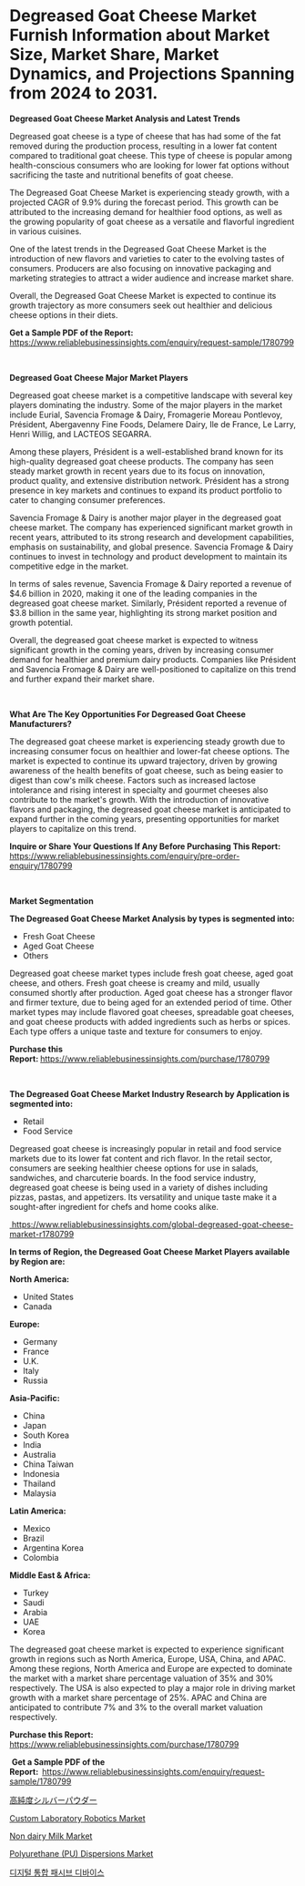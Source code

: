 <p><h1>Degreased Goat Cheese Market Furnish Information about Market Size, Market Share, Market Dynamics, and Projections Spanning from 2024 to 2031.</h1></p><p><strong>Degreased Goat Cheese Market Analysis and Latest Trends</strong></p>
<p><p>Degreased goat cheese is a type of cheese that has had some of the fat removed during the production process, resulting in a lower fat content compared to traditional goat cheese. This type of cheese is popular among health-conscious consumers who are looking for lower fat options without sacrificing the taste and nutritional benefits of goat cheese.</p><p>The Degreased Goat Cheese Market is experiencing steady growth, with a projected CAGR of 9.9% during the forecast period. This growth can be attributed to the increasing demand for healthier food options, as well as the growing popularity of goat cheese as a versatile and flavorful ingredient in various cuisines.</p><p>One of the latest trends in the Degreased Goat Cheese Market is the introduction of new flavors and varieties to cater to the evolving tastes of consumers. Producers are also focusing on innovative packaging and marketing strategies to attract a wider audience and increase market share.</p><p>Overall, the Degreased Goat Cheese Market is expected to continue its growth trajectory as more consumers seek out healthier and delicious cheese options in their diets.</p></p>
<p><strong>Get a Sample PDF of the Report:&nbsp;</strong> <a href="https://www.reliablebusinessinsights.com/enquiry/request-sample/1780799">https://www.reliablebusinessinsights.com/enquiry/request-sample/1780799</a></p>
<p>&nbsp;</p>
<p><strong>Degreased Goat Cheese Major Market Players</strong></p>
<p><p>Degreased goat cheese market is a competitive landscape with several key players dominating the industry. Some of the major players in the market include Eurial, Savencia Fromage & Dairy, Fromagerie Moreau Pontlevoy, Président, Abergavenny Fine Foods, Delamere Dairy, Ile de France, Le Larry, Henri Willig, and LACTEOS SEGARRA.</p><p>Among these players, Président is a well-established brand known for its high-quality degreased goat cheese products. The company has seen steady market growth in recent years due to its focus on innovation, product quality, and extensive distribution network. Président has a strong presence in key markets and continues to expand its product portfolio to cater to changing consumer preferences.</p><p>Savencia Fromage & Dairy is another major player in the degreased goat cheese market. The company has experienced significant market growth in recent years, attributed to its strong research and development capabilities, emphasis on sustainability, and global presence. Savencia Fromage & Dairy continues to invest in technology and product development to maintain its competitive edge in the market.</p><p>In terms of sales revenue, Savencia Fromage & Dairy reported a revenue of $4.6 billion in 2020, making it one of the leading companies in the degreased goat cheese market. Similarly, Président reported a revenue of $3.8 billion in the same year, highlighting its strong market position and growth potential.</p><p>Overall, the degreased goat cheese market is expected to witness significant growth in the coming years, driven by increasing consumer demand for healthier and premium dairy products. Companies like Président and Savencia Fromage & Dairy are well-positioned to capitalize on this trend and further expand their market share.</p></p>
<p>&nbsp;</p>
<p><strong>What Are The Key Opportunities For Degreased Goat Cheese Manufacturers?</strong></p>
<p><p>The degreased goat cheese market is experiencing steady growth due to increasing consumer focus on healthier and lower-fat cheese options. The market is expected to continue its upward trajectory, driven by growing awareness of the health benefits of goat cheese, such as being easier to digest than cow's milk cheese. Factors such as increased lactose intolerance and rising interest in specialty and gourmet cheeses also contribute to the market's growth. With the introduction of innovative flavors and packaging, the degreased goat cheese market is anticipated to expand further in the coming years, presenting opportunities for market players to capitalize on this trend.</p></p>
<p><strong>Inquire or Share Your Questions If Any Before Purchasing This Report:</strong> <a href="https://www.reliablebusinessinsights.com/enquiry/pre-order-enquiry/1780799">https://www.reliablebusinessinsights.com/enquiry/pre-order-enquiry/1780799</a></p>
<p>&nbsp;</p>
<p><strong>Market Segmentation</strong></p>
<p><strong>The Degreased Goat Cheese Market Analysis by types is segmented into:</strong></p>
<p><ul><li>Fresh Goat Cheese</li><li>Aged Goat Cheese</li><li>Others</li></ul></p>
<p><p>Degreased goat cheese market types include fresh goat cheese, aged goat cheese, and others. Fresh goat cheese is creamy and mild, usually consumed shortly after production. Aged goat cheese has a stronger flavor and firmer texture, due to being aged for an extended period of time. Other market types may include flavored goat cheeses, spreadable goat cheeses, and goat cheese products with added ingredients such as herbs or spices. Each type offers a unique taste and texture for consumers to enjoy.</p></p>
<p><strong>Purchase this Report:&nbsp;</strong><a href="https://www.reliablebusinessinsights.com/purchase/1780799">https://www.reliablebusinessinsights.com/purchase/1780799</a></p>
<p>&nbsp;</p>
<p><strong>The Degreased Goat Cheese Market Industry Research by Application is segmented into:</strong></p>
<p><ul><li>Retail</li><li>Food Service</li></ul></p>
<p><p>Degreased goat cheese is increasingly popular in retail and food service markets due to its lower fat content and rich flavor. In the retail sector, consumers are seeking healthier cheese options for use in salads, sandwiches, and charcuterie boards. In the food service industry, degreased goat cheese is being used in a variety of dishes including pizzas, pastas, and appetizers. Its versatility and unique taste make it a sought-after ingredient for chefs and home cooks alike.</p></p>
<p><a href="https://www.reliablebusinessinsights.com/global-degreased-goat-cheese-market-r1780799">&nbsp;https://www.reliablebusinessinsights.com/global-degreased-goat-cheese-market-r1780799</a></p>
<p><strong>In terms of Region, the Degreased Goat Cheese Market Players available by Region are:</strong></p>
<p>
    <p> <strong> North America: </strong>
        <ul>
            <li>United States</li>
            <li>Canada</li>
        </ul>
        </p> 
    <p> <strong> Europe: </strong>
        <ul>
            <li>Germany</li>
            <li>France</li>
            <li>U.K.</li>
            <li>Italy</li>
            <li>Russia</li>
        </ul>
        </p> 
    <p> <strong> Asia-Pacific: </strong>
        <ul>
            <li>China</li>
            <li>Japan</li>
            <li>South Korea</li>
            <li>India</li>
            <li>Australia</li>
            <li>China Taiwan</li>
            <li>Indonesia</li>
            <li>Thailand</li>
            <li>Malaysia</li>
        </ul>
        </p> 
    <p> <strong> Latin America: </strong>
        <ul>
            <li>Mexico</li>
            <li>Brazil</li>
            <li>Argentina Korea</li>
            <li>Colombia</li>
        </ul>
        </p> 
    <p> <strong> Middle East & Africa: </strong>
        <ul>
            <li>Turkey</li>
            <li>Saudi</li>
            <li>Arabia</li>
            <li>UAE</li>
            <li>Korea</li>
        </ul>
    </p>
    </p>
<p><p>The degreased goat cheese market is expected to experience significant growth in regions such as North America, Europe, USA, China, and APAC. Among these regions, North America and Europe are expected to dominate the market with a market share percentage valuation of 35% and 30% respectively. The USA is also expected to play a major role in driving market growth with a market share percentage of 25%. APAC and China are anticipated to contribute 7% and 3% to the overall market valuation respectively.</p></p>
<p><strong>Purchase this Report: </strong><a href="https://www.reliablebusinessinsights.com/purchase/1780799">https://www.reliablebusinessinsights.com/purchase/1780799</a></p>
<p>&nbsp;<strong>Get a Sample PDF of the Report:&nbsp;&nbsp;</strong><a href="https://www.reliablebusinessinsights.com/enquiry/request-sample/1780799">https://www.reliablebusinessinsights.com/enquiry/request-sample/1780799</a></p>
<p><strong></strong></p>
<p><p><a href="https://github.com/EstelWisozk1/Market-Research-Report-List-2/blob/main/2959024105833.md">高純度シルバーパウダー</a></p><p><a href="https://github.com/lubmix/Market-Research-Report-List-3/blob/main/custom-laboratory-robotics-market.md">Custom Laboratory Robotics Market</a></p><p><a href="https://www.linkedin.com/pulse/non-dairy-milk-market-key-successful-business-strategy-forecast-w5l8c?trackingId=y5mptLpeBjtp0086Zs7vdw%3D%3D">Non dairy Milk Market</a></p><p><a href="https://github.com/joannagoyvaerts/Market-Research-Report-List-3/blob/main/polyurethane-pu-dispersions-market.md">Polyurethane (PU) Dispersions Market</a></p><p><a href="https://github.com/mpodehpw07370073/Market-Research-Report-List-2/blob/main/695630099611.md">디지털 통합 패시브 디바이스</a></p></p>